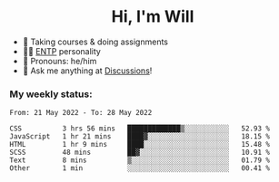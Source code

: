 <h1 align="center">Hi, I'm Will</h1>


-   :seedling: Taking courses & doing assignments
-   :man_scientist: [ENTP](https://www.16personalities.com/entp-personality) personality
-   :man: Pronouns: he/him
-   :thought_balloon: Ask me anything at [Discussions](https://github.com/willjoje/willjoje/discussions/new)!

### My weekly status:
<!--START_SECTION:waka-->

```text
From: 21 May 2022 - To: 28 May 2022

CSS          3 hrs 56 mins   █████████████▒░░░░░░░░░░░   52.93 %
JavaScript   1 hr 21 mins    ████▓░░░░░░░░░░░░░░░░░░░░   18.15 %
HTML         1 hr 9 mins     ████░░░░░░░░░░░░░░░░░░░░░   15.48 %
SCSS         48 mins         ██▓░░░░░░░░░░░░░░░░░░░░░░   10.91 %
Text         8 mins          ▒░░░░░░░░░░░░░░░░░░░░░░░░   01.79 %
Other        1 min           ░░░░░░░░░░░░░░░░░░░░░░░░░   00.41 %
```

<!--END_SECTION:waka-->
